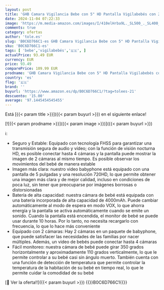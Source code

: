 ```yaml
---
layout: post
title: 'GHB Camara Vigilancia Bebe con 5" HD Pantalla Vigilabebés con 2 Cámaras Batería de 4000mAh Soporta 4 Cámaras  Pantalla Dividida  4×Zoom  Visión Nocturna  Comunicación Bidirecciona Escucha Bebes'
date: 2024-11-04 07:22:33
image: 'https://m.media-amazon.com/images/I/410elHrba9L._SL500_._SL400_.jpg'
comments: true
category: ofertas
author: 'tole.es'
slug: 'B0C6D766C1-es GHB Camara Vigilancia Bebe con 5" HD Pantalla Vigilabebés...'
sku: 'B0C6D766C1-es'
tags: [ 'bebe','vigilabebés','🇪🇸', ]
actualPrice: 93.49 EUR
currency: EUR
price: 93.49
comparePrice: 109.99 EUR
prodname: 'GHB Camara Vigilancia Bebe con 5" HD Pantalla Vigilabebés con 2 Cámaras Batería de 4000mAh Soporta 4 Cámaras  Pantalla Dividida  4×Zoom  Visión Nocturna  Comunicación Bidirecciona Escucha Bebes'
country: 'es'
flag: '🇪🇸'
brand: ''
buyurl: 'https://www.amazon.es/dp/B0C6D766C1/?tag=tolees-21'
descuento: '15.00'
average: '97.1445454545455'
---
```


Está [{{< param title >}}]({{< param buyurl >}}) en el siguiente enlace!

[![{{< param prodname >}}]({{< param image >}})]({{< param buyurl >}})

ℹ️:

- Seguro y Estable: Equipado con tecnología FHSS para garantizar una transmisión segura de audio y vídeo; con la función de visión nocturna HD, es posible conectar hasta 4 cámaras y la pantalla puede mostrar la imagen de 2 cámaras al mismo tiempo. Es posible observar los movimientos del bebé de manera estable
- Imagen más clara: nuestro video babyphone está equipado con una pantalla de 5 pulgadas y una resolución 720HD, lo que permite obtener una imagen más clara y de mejor calidad, incluso en condiciones de poca luz, sin tener que preocuparse por imágenes borrosas o distorsionadas
- Batería de alta capacidad: nuestra cámara de bebé está equipada con una batería incorporada de alta capacidad de 4000mAh. Puede cambiar automáticamente al modo de espera en modo VOX, lo que ahorra energía y la pantalla se activa automáticamente cuando se emite un sonido. Cuando la pantalla está encendida, el monitor de bebé se puede usar durante 10 horas. Por lo tanto, no necesita recargarlo con frecuencia, lo que lo hace más conveniente
- Equipado con 2 cámaras: Hay 2 cámaras en un paquete de babyphone, que puede satisfacer las necesidades de las familias por nacer múltiples. Además, un video de bebés puede conectar hasta 4 cámaras
- Fácil monitoreo: nuestra cámara de bebé puede girar 350 grados horizontalmente y aproximadamente 110 grados verticalmente, lo que le permite controlar a su bebé casi sin ángulo muerto. También cuenta con una función de detección de temperatura que permite controlar la temperatura de la habitación de su bebé en tiempo real, lo que le permite cuidar la comodidad de su bebé

[🛒 Ver la oferta!!]({{< param buyurl >}})
{{<world>}}B0C6D766C1{{</world>}}
